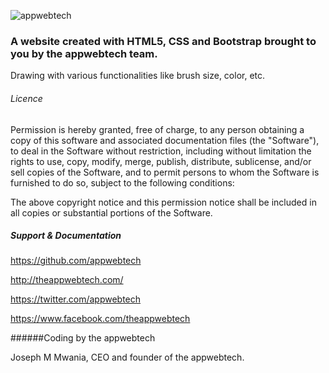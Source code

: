 

![appwebtech](https://cloud.githubusercontent.com/assets/13242902/14581464/5ac2cb4c-03ee-11e6-929a-6651cf86688e.png)

### A website created with HTML5, CSS and Bootstrap brought to you by the appwebtech team.



Drawing with various functionalities like brush size, color, etc.








###### Licence
Permission is hereby granted, free of charge, to any person obtaining a copy of this software and associated documentation files 
(the "Software"), to deal in the Software without restriction, including without limitation the rights to use, copy, modify, merge, 
publish, distribute, sublicense, and/or sell copies of the Software, and to permit persons to whom the Software is furnished to do so, 
subject to the following conditions:

The above copyright notice and this permission notice shall be included in all copies or substantial portions of the Software.


##### Support & Documentation 
https://github.com/appwebtech  

http://theappwebtech.com/

https://twitter.com/appwebtech

https://www.facebook.com/theappwebtech

######Coding by the appwebtech

Joseph M Mwania, CEO and founder of the appwebtech.
